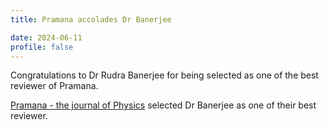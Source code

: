 ```yaml
---
title: Pramana accolades Dr Banerjee

date: 2024-06-11
profile: false
---
```


Congratulations to Dr Rudra Banerjee for being selected as one of the best reviewer of Pramana.

<!--more-->
[Pramana - the journal of Physics](https://link.springer.com/journal/12043) selected Dr Banerjee as one of their best reviewer.
